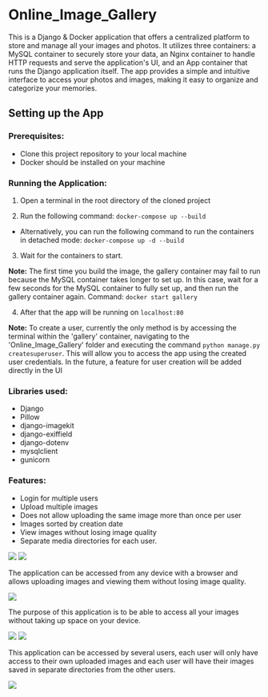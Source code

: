 # Online_Image_Gallery
This is a Django & Docker application that offers a centralized platform to store and manage all your images and photos. It utilizes three containers: a MySQL container to securely store your data, an Nginx container to handle HTTP requests and serve the application's UI, and an App container that runs the Django application itself. The app provides a simple and intuitive interface to access your photos and images, making it easy to organize and categorize your memories.

## Setting up the App

### Prerequisites:

- Clone this project repository to your local machine
- Docker should be installed on your machine

### Running the Application:

1. Open a terminal in the root directory of the cloned project

2. Run the following command: `docker-compose up --build` 
- Alternatively, you can run the following command to run the containers in detached mode: `docker-compose up -d --build`

3. Wait for the containers to start.

**Note:** The first time you build the image, the gallery container may fail to run because the MySQL container takes longer to set up. In this case, wait for a few seconds for the MySQL container to fully set up, and then run the gallery container again. Command: `docker start gallery`

4. After that the app will be running on `localhost:80`

**Note:** To create a user, currently the only method is by accessing the terminal within the 'gallery' container, navigating to the 'Online_Image_Gallery' folder and executing the command `python manage.py createsuperuser`. This will allow you to access the app using the created user credentials. In the future, a feature for user creation will be added directly in the UI


### Libraries used:

- Django
- Pillow
- django-imagekit
- django-exiffield
- django-dotenv
- mysqlclient
- gunicorn

### Features:

- Login for multiple users
- Upload multiple images
- Does not allow uploading the same image more than once per user
- Images sorted by creation date
- View images without losing image quality
- Separate media directories for each user.


![](readme/11.png) ![](readme/22.png)

The application can be accessed from any device with a browser and allows uploading images and viewing them without losing image quality.

![](readme/33.png)

The purpose of this application is to be able to access all your images without taking up space on your device.

![](readme/55.png) ![](readme/66.png)

This application can be accessed by several users, each user will only have access to their own uploaded images and each user will have their images saved in separate directories from the other users.

![](readme/44.png)